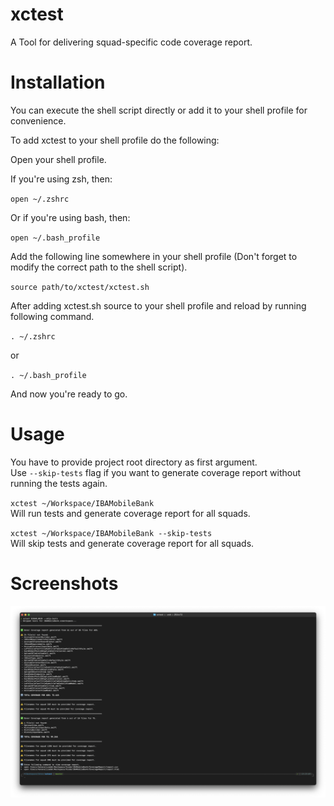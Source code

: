 # xctest

A Tool for delivering squad-specific code coverage report.

# Installation

You can execute the shell script directly or add it to your shell profile for convenience.

To add xctest to your shell profile do the following:

Open your shell profile.

If you're using zsh, then:

`open ~/.zshrc`

Or if you're using bash, then:

`open ~/.bash_profile`

Add the following line somewhere in your shell profile (Don't forget to modify the correct path to the shell script).

`source path/to/xctest/xctest.sh`

After adding xctest.sh source to your shell profile and reload by running following command.

`. ~/.zshrc` 

or

`. ~/.bash_profile`

And now you're ready to go.

# Usage

You have to provide project root directory as first argument.<br />
Use `--skip-tests` flag if you want to generate coverage report without running the tests again.

`xctest ~/Workspace/IBAMobileBank`<br />
Will run tests and generate coverage report for all squads.

`xctest ~/Workspace/IBAMobileBank --skip-tests`<br />
Will skip tests and generate coverage report for all squads.

# Screenshots

![alt text](https://github.com/kenalizadeh/xctest/blob/master/screenshot.png)
